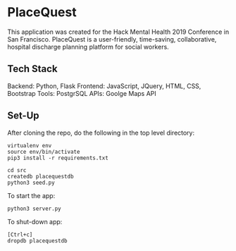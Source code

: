 # PlaceQuest

This application was created for the Hack Mental Health 2019 Conference in San Francisco. PlaceQuest is a user-friendly, time-saving, collaborative, hospital discharge planning platform for social workers.

## Tech Stack
Backend: Python, Flask
Frontend: JavaScript, JQuery, HTML, CSS, Bootstrap
Tools: PostgrSQL
APIs: Goolge Maps API

## Set-Up
After cloning the repo, do the following in the top level directory:

```
virtualenv env
source env/bin/activate
pip3 install -r requirements.txt

cd src
createdb placequestdb
python3 seed.py
```

To start the app:
```
python3 server.py
```

To shut-down app:
```
[Ctrl+c]
dropdb placequestdb
```
